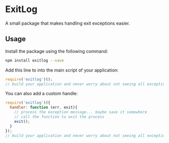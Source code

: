 ExitLog
=======

A small package that makes handling exit exceptions easier.

Usage
-----

Install the package using the following command:

```sh
npm install exitlog --save
```

Add this line to into the main script of your application:

```js
require('exitlog')();
// build your application and never worry about not seeing all exceptions again
```

You can also add a custom handle:

```js
require('exitlog')({
  handler: function (err, exit){
    // process the exception message... maybe save it somewhere
    // call the function to exit the process
    exit();
  }
});
// build your application and never worry about not seeing all exceptions again
```
